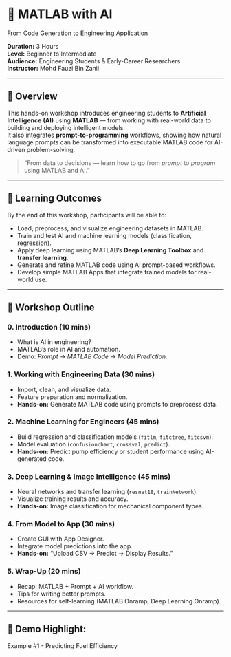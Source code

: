 # 🤖 MATLAB with AI
From Code Generation to Engineering Application

**Duration:** 3 Hours  
**Level:** Beginner to Intermediate  
**Audience:** Engineering Students & Early-Career Researchers  
**Instructor:** Mohd Fauzi Bin Zanil  

---

## 🧭 Overview

This hands-on workshop introduces engineering students to **Artificial Intelligence (AI)** using **MATLAB** — from working with real-world data to building and deploying intelligent models.  
It also integrates **prompt-to-programming** workflows, showing how natural language prompts can be transformed into executable MATLAB code for AI-driven problem-solving.

> “From data to decisions — learn how to go from *prompt* to *program* using MATLAB and AI.”

---

## 🎯 Learning Outcomes

By the end of this workshop, participants will be able to:

- Load, preprocess, and visualize engineering datasets in MATLAB.  
- Train and test AI and machine learning models (classification, regression).  
- Apply deep learning using MATLAB’s **Deep Learning Toolbox** and **transfer learning**.  
- Generate and refine MATLAB code using AI prompt-based workflows.  
- Develop simple MATLAB Apps that integrate trained models for real-world use.  

---

## 🧩 Workshop Outline

### 0. Introduction (10 mins)
- What is AI in engineering?
- MATLAB’s role in AI and automation.
- Demo: *Prompt → MATLAB Code → Model Prediction.*

### 1. Working with Engineering Data (30 mins)
- Import, clean, and visualize data.
- Feature preparation and normalization.
- **Hands-on:** Generate MATLAB code using prompts to preprocess data.

### 2. Machine Learning for Engineers (45 mins)
- Build regression and classification models (`fitlm`, `fitctree`, `fitcsvm`).
- Model evaluation (`confusionchart`, `crossval`, `predict`).
- **Hands-on:** Predict pump efficiency or student performance using AI-generated code.

### 3. Deep Learning & Image Intelligence (45 mins)
- Neural networks and transfer learning (`resnet18`, `trainNetwork`).
- Visualize training results and accuracy.
- **Hands-on:** Image classification for mechanical component types.

### 4. From Model to App (30 mins)
- Create GUI with App Designer.
- Integrate model predictions into the app.
- **Hands-on:** “Upload CSV → Predict → Display Results.”

### 5. Wrap-Up (20 mins)
- Recap: MATLAB + Prompt + AI workflow.
- Tips for writing better prompts.
- Resources for self-learning (MATLAB Onramp, Deep Learning Onramp).

---

## 🧠 Demo Highlight: 
Example #1 - Predicting Fuel Efficiency


